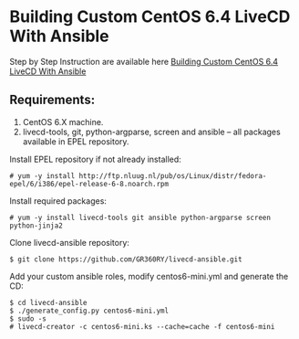 Building Custom CentOS 6.4 LiveCD With Ansible
==============================================

Step by Step Instruction are available here [Building Custom CentOS 6.4 LiveCD With Ansible](http://gr360ry.github.io/blog/2013/11/28/building-custom-centos-6-dot-4-livecd-with-ansible/)

## Requirements:
1. CentOS 6.X machine.
2. livecd-tools, git, python-argparse, screen and ansible – all packages available in EPEL repository.

Install EPEL repository if not already installed:

    # yum -y install http://ftp.nluug.nl/pub/os/Linux/distr/fedora-epel/6/i386/epel-release-6-8.noarch.rpm

Install required packages:

    # yum -y install livecd-tools git ansible python-argparse screen python-jinja2

Clone livecd-ansible repository:

    $ git clone https://github.com/GR360RY/livecd-ansible.git
    
Add your custom ansible roles, modify centos6-mini.yml and generate the CD:

    $ cd livecd-ansible
    $ ./generate_config.py centos6-mini.yml
    $ sudo -s
    # livecd-creator -c centos6-mini.ks --cache=cache -f centos6-mini


